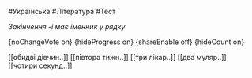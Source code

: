 #Українська #Література #Тест

*Закінчення -і має іменник у рядку*

{noChangeVote on}
{hideProgress on}
{shareEnable off}
{hideCount on}

[[обидві дівчин..]]
[[півтора тижн..]]
[[три лікар..]]
[[два муляр..]]
[[чотири секунд..]]
